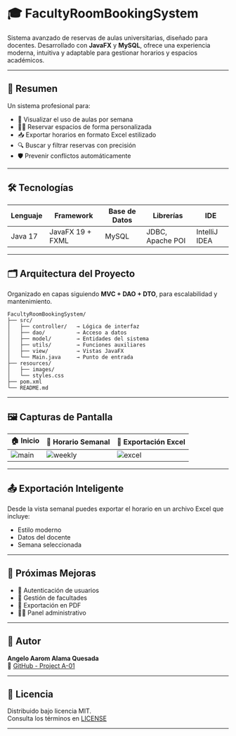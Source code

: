 # 🎓 **FacultyRoomBookingSystem**

Sistema avanzado de reservas de aulas universitarias, diseñado para docentes. Desarrollado con **JavaFX** y **MySQL**, ofrece una experiencia moderna, intuitiva y adaptable para gestionar horarios y espacios académicos.

---

## 🧠 **Resumen**

Un sistema profesional para:

- 📅 Visualizar el uso de aulas por semana  
- 🧑‍🏫 Reservar espacios de forma personalizada  
- 📥 Exportar horarios en formato Excel estilizado  
- 🔍 Buscar y filtrar reservas con precisión  
- 🛡️ Prevenir conflictos automáticamente  

---

## 🛠️ **Tecnologías**

| Lenguaje | Framework | Base de Datos | Librerías | IDE |
|---------|-----------|---------------|-----------|-----|
| Java 17 | JavaFX 19 + FXML | MySQL | JDBC, Apache POI | IntelliJ IDEA |

---

## 🗂️ **Arquitectura del Proyecto**

Organizado en capas siguiendo **MVC + DAO + DTO**, para escalabilidad y mantenimiento.

```
FacultyRoomBookingSystem/
├── src/
│   ├── controller/   → Lógica de interfaz
│   ├── dao/          → Acceso a datos
│   ├── model/        → Entidades del sistema
│   ├── utils/        → Funciones auxiliares
│   ├── view/         → Vistas JavaFX
│   └── Main.java     → Punto de entrada
├── resources/
│   ├── images/
│   └── styles.css
├── pom.xml
└── README.md
```

---

## 🖼️ **Capturas de Pantalla**

| 🏠 Inicio | 📅 Horario Semanal | 📄 Exportación Excel |
|-----------|---------------------|------------------------|
| ![main](docs/img/main.png) | ![weekly](docs/img/weekly_schedule.png) | ![excel](docs/img/excel_export.png) |

---

## 📤 **Exportación Inteligente**

Desde la vista semanal puedes exportar el horario en un archivo Excel que incluye:

- Estilo moderno
- Datos del docente
- Semana seleccionada

---

## 🔮 **Próximas Mejoras**

- 🔐 Autenticación de usuarios  
- 🏢 Gestión de facultades  
- 📄 Exportación en PDF  
- 🧑‍💼 Panel administrativo  

---

## 👤 **Autor**

**Angelo Aarom Alama Quesada**  
📎 [GitHub - Project A-01](https://github.com/Project-A-01)

---

## 📄 **Licencia**

Distribuido bajo licencia MIT.  
Consulta los términos en [LICENSE](LICENSE)

---
